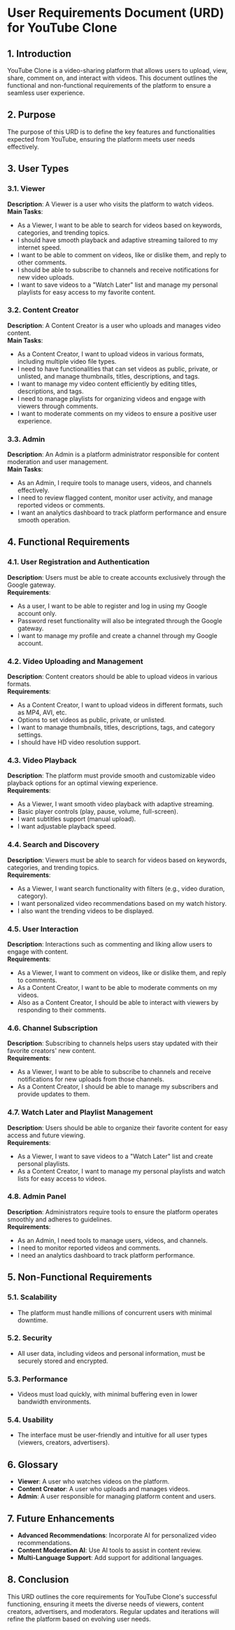 # User Requirements Document (URD) for YouTube Clone

## 1. Introduction
YouTube Clone is a video-sharing platform that allows users to upload, view, share, comment on, and interact with videos. This document outlines the functional and non-functional requirements of the platform to ensure a seamless user experience.

## 2. Purpose
The purpose of this URD is to define the key features and functionalities expected from YouTube, ensuring the platform meets user needs effectively.

## 3. User Types

### 3.1. Viewer
**Description**: A Viewer is a user who visits the platform to watch videos.  
**Main Tasks**:
- As a Viewer, I want to be able to search for videos based on keywords, categories, and trending topics.
- I should have smooth playback and adaptive streaming tailored to my internet speed.
- I want to be able to comment on videos, like or dislike them, and reply to other comments.
- I should be able to subscribe to channels and receive notifications for new video uploads.
- I want to save videos to a "Watch Later" list and manage my personal playlists for easy access to my favorite content.

### 3.2. Content Creator
**Description**: A Content Creator is a user who uploads and manages video content.  
**Main Tasks**:
- As a Content Creator, I want to upload videos in various formats, including multiple video file types.
- I need to have functionalities that can set videos as public, private, or unlisted, and manage thumbnails, titles, descriptions, and tags.
- I want to manage my video content efficiently by editing titles, descriptions, and tags.
- I need to manage playlists for organizing videos and engage with viewers through comments.
- I want to moderate comments on my videos to ensure a positive user experience.

### 3.3. Admin
**Description**: An Admin is a platform administrator responsible for content moderation and user management.  
**Main Tasks**:
- As an Admin, I require tools to manage users, videos, and channels effectively.
- I need to review flagged content, monitor user activity, and manage reported videos or comments.
- I want an analytics dashboard to track platform performance and ensure smooth operation.

## 4. Functional Requirements

### 4.1. User Registration and Authentication
**Description**: Users must be able to create accounts exclusively through the Google gateway.  
**Requirements**:
- As a user, I want to be able to register and log in using my Google account only.
- Password reset functionality will also be integrated through the Google gateway.
- I want to manage my profile and create a channel through my Google account.

### 4.2. Video Uploading and Management
**Description**: Content creators should be able to upload videos in various formats.  
**Requirements**:
- As a Content Creator, I want to upload videos in different formats, such as MP4, AVI, etc.
- Options to set videos as public, private, or unlisted.
- I want to manage thumbnails, titles, descriptions, tags, and category settings.
- I should have HD video resolution support.

### 4.3. Video Playback
**Description**: The platform must provide smooth and customizable video playback options for an optimal viewing experience.  
**Requirements**:
- As a Viewer, I want smooth video playback with adaptive streaming.
- Basic player controls (play, pause, volume, full-screen).
- I want subtitles support (manual upload).
- I want adjustable playback speed.

### 4.4. Search and Discovery
**Description**: Viewers must be able to search for videos based on keywords, categories, and trending topics.  
**Requirements**:
- As a Viewer, I want search functionality with filters (e.g., video duration, category).
- I want personalized video recommendations based on my watch history.
- I also want the trending videos to be displayed.

### 4.5. User Interaction
**Description**: Interactions such as commenting and liking allow users to engage with content.  
**Requirements**:
- As a Viewer, I want to comment on videos, like or dislike them, and reply to comments.
- As a Content Creator, I want to be able to moderate comments on my videos.
- Also as a Content Creator, I should be able to interact with viewers by responding to their comments.

### 4.6. Channel Subscription
**Description**: Subscribing to channels helps users stay updated with their favorite creators' new content.  
**Requirements**:
- As a Viewer, I want to be able to subscribe to channels and receive notifications for new uploads from those channels.
- As a Content Creator, I should be able to manage my subscribers and provide updates to them.

### 4.7. Watch Later and Playlist Management
**Description**: Users should be able to organize their favorite content for easy access and future viewing.  
**Requirements**:
- As a Viewer, I want to save videos to a "Watch Later" list and create personal playlists.
- As a Content Creator, I want to manage my personal playlists and watch lists for easy access to videos.

### 4.8. Admin Panel
**Description**: Administrators require tools to ensure the platform operates smoothly and adheres to guidelines.  
**Requirements**:
- As an Admin, I need tools to manage users, videos, and channels.
- I need to monitor reported videos and comments.
- I need an analytics dashboard to track platform performance.

## 5. Non-Functional Requirements

### 5.1. Scalability
- The platform must handle millions of concurrent users with minimal downtime.

### 5.2. Security
- All user data, including videos and personal information, must be securely stored and encrypted.

### 5.3. Performance
- Videos must load quickly, with minimal buffering even in lower bandwidth environments.

### 5.4. Usability
- The interface must be user-friendly and intuitive for all user types (viewers, creators, advertisers).

## 6. Glossary
- **Viewer**: A user who watches videos on the platform.
- **Content Creator**: A user who uploads and manages videos.
- **Admin**: A user responsible for managing platform content and users.

## 7. Future Enhancements
- **Advanced Recommendations**: Incorporate AI for personalized video recommendations.
- **Content Moderation AI**: Use AI tools to assist in content review.
- **Multi-Language Support**: Add support for additional languages.

## 8. Conclusion
This URD outlines the core requirements for YouTube Clone's successful functioning, ensuring it meets the diverse needs of viewers, content creators, advertisers, and moderators. Regular updates and iterations will refine the platform based on evolving user needs.
